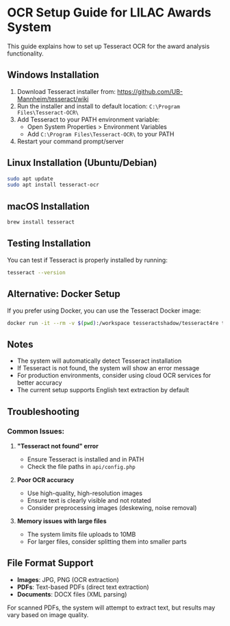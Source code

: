 # OCR Setup Guide for LILAC Awards System

This guide explains how to set up Tesseract OCR for the award analysis functionality.

## Windows Installation

1. Download Tesseract installer from: https://github.com/UB-Mannheim/tesseract/wiki
2. Run the installer and install to default location: `C:\Program Files\Tesseract-OCR\`
3. Add Tesseract to your PATH environment variable:
   - Open System Properties > Environment Variables
   - Add `C:\Program Files\Tesseract-OCR\` to your PATH
4. Restart your command prompt/server

## Linux Installation (Ubuntu/Debian)

```bash
sudo apt update
sudo apt install tesseract-ocr
```

## macOS Installation

```bash
brew install tesseract
```

## Testing Installation

You can test if Tesseract is properly installed by running:

```bash
tesseract --version
```

## Alternative: Docker Setup

If you prefer using Docker, you can use the Tesseract Docker image:

```bash
docker run -it --rm -v $(pwd):/workspace tesseractshadow/tesseract4re tesseract /workspace/input.jpg /workspace/output
```

## Notes

- The system will automatically detect Tesseract installation
- If Tesseract is not found, the system will show an error message
- For production environments, consider using cloud OCR services for better accuracy
- The current setup supports English text extraction by default

## Troubleshooting

### Common Issues:

1. **"Tesseract not found" error**
   - Ensure Tesseract is installed and in PATH
   - Check the file paths in `api/config.php`

2. **Poor OCR accuracy**
   - Use high-quality, high-resolution images
   - Ensure text is clearly visible and not rotated
   - Consider preprocessing images (deskewing, noise removal)

3. **Memory issues with large files**
   - The system limits file uploads to 10MB
   - For larger files, consider splitting them into smaller parts

## File Format Support

- **Images**: JPG, PNG (OCR extraction)
- **PDFs**: Text-based PDFs (direct text extraction)
- **Documents**: DOCX files (XML parsing)

For scanned PDFs, the system will attempt to extract text, but results may vary based on image quality.
